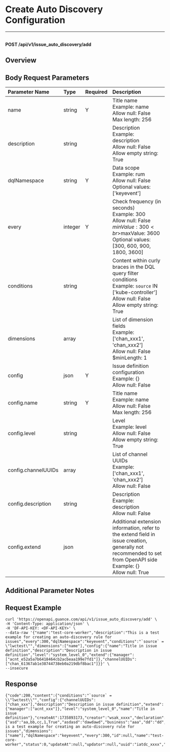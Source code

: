 # Create Auto Discovery Configuration

---

<br />**POST /api/v1/issue_auto_discovery/add**

## Overview




## Body Request Parameters

| Parameter Name        | Type     | Required   | Description              |
|:---------------------|:---------|:----------|:-------------------------|
| name | string | Y | Title name<br>Example: name <br>Allow null: False <br>Max length: 256 <br> |
| description | string |  | Description<br>Example: description <br>Allow null: False <br>Allow empty string: True <br> |
| dqlNamespace | string | Y | Data scope<br>Example: rum <br>Allow null: False <br>Optional values: ['keyevent'] <br> |
| every | integer | Y | Check frequency (in seconds)<br>Example: 300 <br>Allow null: False <br>$minValue: 300 <br>$maxValue: 3600 <br>Optional values: [300, 600, 900, 1800, 3600] <br> |
| conditions | string |  | Content within curly braces in the DQL query filter conditions<br>Example: `source` IN ['kube-controller'] <br>Allow null: False <br>Allow empty string: True <br> |
| dimensions | array |  | List of dimension fields<br>Example: ['chan_xxx1', 'chan_xxx2'] <br>Allow null: False <br>$minLength: 1 <br> |
| config | json | Y | Issue definition configuration<br>Example: {} <br>Allow null: False <br> |
| config.name | string | Y | Title name<br>Example: name <br>Allow null: False <br>Max length: 256 <br> |
| config.level | string |  | Level<br>Example: level <br>Allow null: False <br>Allow empty string: True <br> |
| config.channelUUIDs | array |  | List of channel UUIDs<br>Example: ['chan_xxx1', 'chan_xxx2'] <br>Allow null: False <br> |
| config.description | string |  | Description<br>Example: description <br>Allow null: False <br> |
| config.extend | json |  | Additional extension information, refer to the extend field in issue creation, generally not recommended to set from OpenAPI side<br>Example: {} <br>Allow null: True <br> |

## Additional Parameter Notes



## Request Example
```shell
curl 'https://openapi.guance.com/api/v1/issue_auto_discovery/add' \
-H 'Content-Type: application/json' \
-H 'DF-API-KEY: <DF-API-KEY>' \
--data-raw '{"name":"test-core-worker","description":"This is a test example for creating an auto-discovery rule for issues","every":300,"dqlNamespace":"keyevent","conditions":"`source` = \"lwctest\"","dimensions":["name"],"config":{"name":"Title in issue definition","description":"Description in issue definition","level":"system_level_0","extend":{"manager":["acnt_e52a5a7b6418464cb2acbeaa199e7fd1"]},"channelUUIDs":["chan_61367ab1e38744738eb0a219dbf8bac1"]}}' \
--insecure
```




## Response
```shell
{"code":200,"content":{"conditions":"`source` = \\"lwctest\\"","config":{"channelUUIDs":["chan_xxx"],"description":"Description in issue definition","extend":{"manager":["acnt_xxx"]},"level":"system_level_0","name":"Title in issue definition"},"createAt":1735893173,"creator":"wsak_xxxx","declaration":{"asd":"aa,bb,cc,1,True","asdasd":"dawdawd","business":"aaa","dd":"dd","fawf":"afawf","organization":"64fe7b4062f74d0007b46676"},"deleteAt":-1,"description":"This is a test example for creating an auto-discovery rule for issues","dimensions":["name"],"dqlNamespace":"keyevent","every":300,"id":null,"name":"test-core-worker","status":0,"updateAt":null,"updator":null,"uuid":"iatdc_xxxx","workspaceUUID":"wksp_xxxx"},"errorCode":"","message":"","success":true,"traceId":"4483644685680847012"} 
```